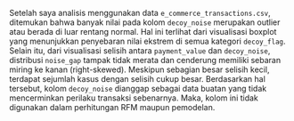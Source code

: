 Setelah saya analisis menggunakan data `e_commerce_transactions.csv`, ditemukan bahwa banyak nilai pada kolom `decoy_noise` merupakan outlier atau berada di luar rentang normal. Hal ini terlihat dari visualisasi boxplot yang menunjukkan penyebaran nilai ekstrem di semua kategori `decoy_flag`. Selain itu, dari visualisasi selisih antara `payment_value` dan `decoy_noise`, distribusi `noise_gap` tampak tidak merata dan cenderung memiliki sebaran miring ke kanan (right-skewed). Meskipun sebagian besar selisih kecil, terdapat sejumlah kasus dengan selisih cukup besar. Berdasarkan hal tersebut, kolom `decoy_noise` dianggap sebagai data buatan yang tidak mencerminkan perilaku transaksi sebenarnya. Maka, kolom ini tidak digunakan dalam perhitungan RFM maupun pemodelan.
